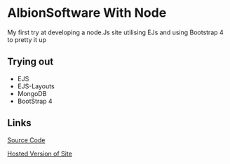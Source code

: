 # AlbionSoftware With Node

My first try at developing a node.Js site utilising EJs and using Bootstrap 4
to pretty it up

## Trying out

- EJS
- EJS-Layouts
- MongoDB
- BootStrap 4

## Links
[Source Code](https://github.com/stephenburrows/AlbionSoftware_With_Node/branches 'Git Hub Repo')

[Hosted Version of Site](https://albionsoftware.herokuapp.com/ 'Hosted on Heroku')
